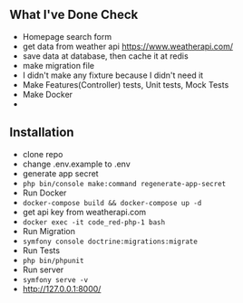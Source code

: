 

## What I've Done Check
- Homepage search form
- get data from weather api https://www.weatherapi.com/
- save data at database, then cache it at redis
- make migration file
- I didn't make any fixture because I didn't need it
- Make Features(Controller) tests, Unit tests, Mock Tests 
- Make Docker
- 
## Installation
- clone repo
- change .env.example to .env
- generate app secret
- ``php bin/console make:command regenerate-app-secret``
- Run Docker
- ``docker-compose build && docker-compose up -d``
- get api key from weatherapi.com
- ``docker exec -it code_red-php-1 bash``
- Run Migration
- ``symfony console doctrine:migrations:migrate``
- Run Tests
- ``php bin/phpunit``
- Run server
- ``symfony serve -v``
- http://127.0.0.1:8000/
